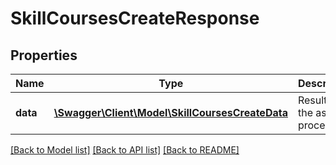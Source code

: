 # SkillCoursesCreateResponse

## Properties
Name | Type | Description | Notes
------------ | ------------- | ------------- | -------------
**data** | [**\Swagger\Client\Model\SkillCoursesCreateData**](SkillCoursesCreateData.md) | Results of the assign process | 

[[Back to Model list]](../README.md#documentation-for-models) [[Back to API list]](../README.md#documentation-for-api-endpoints) [[Back to README]](../README.md)


